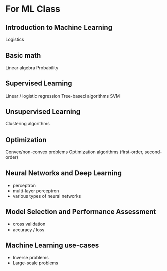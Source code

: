 # For ML Class </br>


## Introduction to Machine Learning
Logistics

## Basic math
Linear algebra
Probability

## Supervised Learning 
Linear / logistic regression
Tree-based algorithms
SVM

## Unsupervised Learning
Clustering algorithms


## Optimization 
Convex/non-convex problems
Optimization algorithms (first-order, second-order)


## Neural Networks and Deep Learning
- perceptron
- multi-layer perceptron
- various types of neural networks


## Model Selection and Performance Assessment
- cross validation
- accuracy / loss

## Machine Learning use-cases
- Inverse problems
- Large-scale problems
